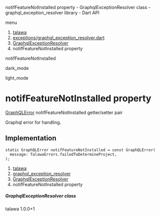 




notifFeatureNotInstalled property - GraphqlExceptionResolver class - graphql\_exception\_resolver library - Dart API







menu

1. [talawa](../../index.html)
2. [exceptions/graphql\_exception\_resolver.dart](../../exceptions_graphql_exception_resolver/exceptions_graphql_exception_resolver-library.html)
3. [GraphqlExceptionResolver](../../exceptions_graphql_exception_resolver/GraphqlExceptionResolver-class.html)
4. notifFeatureNotInstalled property

notifFeatureNotInstalled


dark\_mode

light\_mode




# notifFeatureNotInstalled property


[GraphQLError](https://pub.dev/documentation/gql_exec/1.1.1-alpha+1699813812660/graphql_flutter/GraphQLError-class.html)
notifFeatureNotInstalled
getter/setter pair

Graphql error for handling.


## Implementation

```
static GraphQLError notifFeatureNotInstalled = const GraphQLError(
  message: TalawaErrors.failedToDetermineProject,
);
```

 


1. [talawa](../../index.html)
2. [graphql\_exception\_resolver](../../exceptions_graphql_exception_resolver/exceptions_graphql_exception_resolver-library.html)
3. [GraphqlExceptionResolver](../../exceptions_graphql_exception_resolver/GraphqlExceptionResolver-class.html)
4. notifFeatureNotInstalled property

##### GraphqlExceptionResolver class





talawa
1.0.0+1






